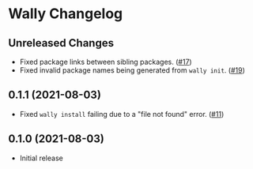 # Wally Changelog

## Unreleased Changes
* Fixed package links between sibling packages. ([#17][#17])
* Fixed invalid package names being generated from `wally init`. ([#19][#19])

[#17]: https://github.com/UpliftGames/wally/pull/17
[#19]: https://github.com/UpliftGames/wally/pull/19

## 0.1.1 (2021-08-03)
* Fixed `wally install` failing due to a "file not found" error. ([#11][#11])

[#11]: https://github.com/UpliftGames/wally/pull/11

## 0.1.0 (2021-08-03)
* Initial release
